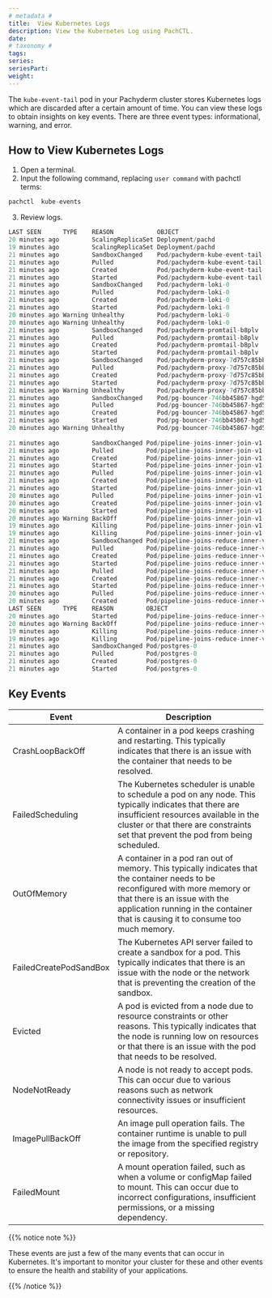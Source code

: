 ```yaml
---
# metadata # 
title:  View Kubernetes Logs
description: View the Kubernetes Log using PachCTL. 
date: 
# taxonomy #
tags: 
series:
seriesPart:
weight: 
---
```


The `kube-event-tail` pod in your Pachyderm cluster stores Kubernetes logs which are discarded after a certain amount of time. You can view these logs to obtain insights on key events. There are three event types: informational, warning, and error.

## How to View Kubernetes Logs

1. Open a terminal.
2. Input the following command, replacing `user command` with pachctl terms:
```s
pachctl  kube-events
```
3. Review logs.

```s
LAST SEEN      TYPE    REASON            OBJECT                                         MESSAGE                                                                          
20 minutes ago         ScalingReplicaSet Deployment/pachd                               Scaled up replica set pachd-84f599bccd to 1                                      
19 minutes ago         ScalingReplicaSet Deployment/pachd                               Scaled down replica set pachd-65fc687687 to 0 from 1                             
21 minutes ago         SandboxChanged    Pod/pachyderm-kube-event-tail-84bdc9977d-zkch9 Pod sandbox changed, it will be killed and re-created.                           
21 minutes ago         Pulled            Pod/pachyderm-kube-event-tail-84bdc9977d-zkch9 Container image "pachyderm/kube-event-tail:v0.0.7" already present on machine    
21 minutes ago         Created           Pod/pachyderm-kube-event-tail-84bdc9977d-zkch9 Created container kube-event-tail                                                
21 minutes ago         Started           Pod/pachyderm-kube-event-tail-84bdc9977d-zkch9 Started container kube-event-tail                                                
21 minutes ago         SandboxChanged    Pod/pachyderm-loki-0                           Pod sandbox changed, it will be killed and re-created.                           
21 minutes ago         Pulled            Pod/pachyderm-loki-0                           Container image "grafana/loki:2.6.1" already present on machine                  
21 minutes ago         Created           Pod/pachyderm-loki-0                           Created container loki                                                           
21 minutes ago         Started           Pod/pachyderm-loki-0                           Started container loki                                                           
20 minutes ago Warning Unhealthy         Pod/pachyderm-loki-0                           Readiness probe failed: HTTP probe failed with statuscode: 503                   
20 minutes ago Warning Unhealthy         Pod/pachyderm-loki-0                           Liveness probe failed: HTTP probe failed with statuscode: 503                    
21 minutes ago         SandboxChanged    Pod/pachyderm-promtail-b8plv                   Pod sandbox changed, it will be killed and re-created.                           
21 minutes ago         Pulled            Pod/pachyderm-promtail-b8plv                   Container image "docker.io/grafana/promtail:2.6.1" already present on machine    
21 minutes ago         Created           Pod/pachyderm-promtail-b8plv                   Created container promtail                                                       
21 minutes ago         Started           Pod/pachyderm-promtail-b8plv                   Started container promtail                                                       
21 minutes ago         SandboxChanged    Pod/pachyderm-proxy-7d757c85bb-zp5ht           Pod sandbox changed, it will be killed and re-created.                           
21 minutes ago         Pulled            Pod/pachyderm-proxy-7d757c85bb-zp5ht           Container image "envoyproxy/envoy-distroless:v1.24.1" already present on machine 
21 minutes ago         Created           Pod/pachyderm-proxy-7d757c85bb-zp5ht           Created container envoy                                                          
21 minutes ago         Started           Pod/pachyderm-proxy-7d757c85bb-zp5ht           Started container envoy                                                          
21 minutes ago Warning Unhealthy         Pod/pachyderm-proxy-7d757c85bb-zp5ht           Readiness probe failed: HTTP probe failed with statuscode: 503                   
21 minutes ago         SandboxChanged    Pod/pg-bouncer-746bb45867-hgd57                Pod sandbox changed, it will be killed and re-created.                           
21 minutes ago         Pulled            Pod/pg-bouncer-746bb45867-hgd57                Container image "pachyderm/pgbouncer:1.16.2" already present on machine          
21 minutes ago         Created           Pod/pg-bouncer-746bb45867-hgd57                Created container pg-bouncer                                                     
21 minutes ago         Started           Pod/pg-bouncer-746bb45867-hgd57                Started container pg-bouncer                                                     
20 minutes ago Warning Unhealthy         Pod/pg-bouncer-746bb45867-hgd57                Liveness probe failed: psql: error: FATAL:  pgbouncer cannot connect to server
               
21 minutes ago         SandboxChanged Pod/pipeline-joins-inner-join-v1-pfrnh   Pod sandbox changed, it will be killed and re-created.                                 
21 minutes ago         Pulled         Pod/pipeline-joins-inner-join-v1-pfrnh   Container image "pachyderm/worker:2.5.0-alpha.4" already present on machine            
21 minutes ago         Created        Pod/pipeline-joins-inner-join-v1-pfrnh   Created container init                                                                 
21 minutes ago         Started        Pod/pipeline-joins-inner-join-v1-pfrnh   Started container init                                                                 
21 minutes ago         Pulled         Pod/pipeline-joins-inner-join-v1-pfrnh   Container image "pachyderm/example-joins-inner-outer:2.1.0" already present on machine 
21 minutes ago         Created        Pod/pipeline-joins-inner-join-v1-pfrnh   Created container user                                                                 
21 minutes ago         Started        Pod/pipeline-joins-inner-join-v1-pfrnh   Started container user                                                                 
20 minutes ago         Pulled         Pod/pipeline-joins-inner-join-v1-pfrnh   Container image "pachyderm/pachd:2.5.0-alpha.4" already present on machine             
20 minutes ago         Created        Pod/pipeline-joins-inner-join-v1-pfrnh   Created container storage                                                              
20 minutes ago         Started        Pod/pipeline-joins-inner-join-v1-pfrnh   Started container storage                                                              
20 minutes ago Warning BackOff        Pod/pipeline-joins-inner-join-v1-pfrnh   Back-off restarting failed container                                                   
19 minutes ago         Killing        Pod/pipeline-joins-inner-join-v1-pfrnh   Stopping container user                                                                
19 minutes ago         Killing        Pod/pipeline-joins-inner-join-v1-pfrnh   Stopping container storage                                                             
21 minutes ago         SandboxChanged Pod/pipeline-joins-reduce-inner-v1-jjx6w Pod sandbox changed, it will be killed and re-created.                                 
21 minutes ago         Pulled         Pod/pipeline-joins-reduce-inner-v1-jjx6w Container image "pachyderm/worker:2.5.0-alpha.4" already present on machine            
21 minutes ago         Created        Pod/pipeline-joins-reduce-inner-v1-jjx6w Created container init                                                                 
21 minutes ago         Started        Pod/pipeline-joins-reduce-inner-v1-jjx6w Started container init                                                                 
21 minutes ago         Pulled         Pod/pipeline-joins-reduce-inner-v1-jjx6w Container image "ubuntu:20.04" already present on machine                              
21 minutes ago         Created        Pod/pipeline-joins-reduce-inner-v1-jjx6w Created container user                                                                 
21 minutes ago         Started        Pod/pipeline-joins-reduce-inner-v1-jjx6w Started container user                                                                 
20 minutes ago         Pulled         Pod/pipeline-joins-reduce-inner-v1-jjx6w Container image "pachyderm/pachd:2.5.0-alpha.4" already present on machine             
20 minutes ago         Created        Pod/pipeline-joins-reduce-inner-v1-jjx6w Created container storage                                                              
LAST SEEN      TYPE    REASON         OBJECT                                   MESSAGE                                                                            
20 minutes ago         Started        Pod/pipeline-joins-reduce-inner-v1-jjx6w Started container storage                                                          
20 minutes ago Warning BackOff        Pod/pipeline-joins-reduce-inner-v1-jjx6w Back-off restarting failed container                                               
19 minutes ago         Killing        Pod/pipeline-joins-reduce-inner-v1-jjx6w Stopping container user                                                            
19 minutes ago         Killing        Pod/pipeline-joins-reduce-inner-v1-jjx6w Stopping container storage                                                         
21 minutes ago         SandboxChanged Pod/postgres-0                           Pod sandbox changed, it will be killed and re-created.                             
21 minutes ago         Pulled         Pod/postgres-0                           Container image "docker.io/pachyderm/postgresql:13.3.0" already present on machine 
21 minutes ago         Created        Pod/postgres-0                           Created container postgres                                                         
21 minutes ago         Started        Pod/postgres-0                           Started container postgres   
```

## Key Events


| Event | Description |
|---|---|
| CrashLoopBackOff | A container in a pod keeps crashing and restarting. This typically indicates that there is an issue with the container that needs to be resolved. |
| FailedScheduling | The Kubernetes scheduler is unable to schedule a pod on any node. This typically indicates that there are insufficient resources available in the cluster or that there are constraints set that prevent the pod from being scheduled. | 
| OutOfMemory | A container in a pod ran out of memory. This typically indicates that the container needs to be reconfigured with more memory or that there is an issue with the application running in the container that is causing it to consume too much memory. |  
| FailedCreatePodSandBox | The Kubernetes API server failed to create a sandbox for a pod. This typically indicates that there is an issue with the node or the network that is preventing the creation of the sandbox. |  
| Evicted | A pod is evicted from a node due to resource constraints or other reasons. This typically indicates that the node is running low on resources or that there is an issue with the pod that needs to be resolved. |  
|NodeNotReady| A node is not ready to accept pods. This can occur due to various reasons such as network connectivity issues or insufficient resources.|
|ImagePullBackOff| An image pull operation fails. The container runtime is unable to pull the image from the specified registry or repository.|
|FailedMount| A mount operation failed, such as when a volume or configMap failed to mount. This can occur due to incorrect configurations, insufficient permissions, or a missing dependency.|

{{% notice note %}}

These events are just a few of the many events that can occur in Kubernetes. It's important to monitor your cluster for these and other events to ensure the health and stability of your applications.

{{% /notice %}}